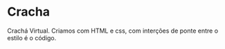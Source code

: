 # Cracha
Crachá Virtual.
Criamos com HTML e css, com interções de ponte entre o estilo é o  código.
